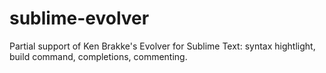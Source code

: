 # sublime-evolver
Partial support of Ken Brakke's Evolver for Sublime Text: syntax hightlight, build command, completions, commenting.
